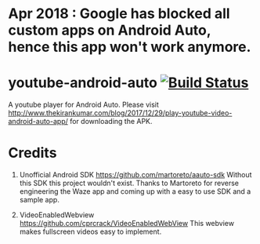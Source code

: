 # Apr 2018 : Google has blocked all custom apps on Android Auto, hence this app won't work anymore. 
# youtube-android-auto [![Build Status](https://travis-ci.org/thekirankumar/youtube-android-auto.svg?branch=master)](https://travis-ci.org/thekirankumar/youtube-android-auto)
A youtube player for Android Auto. 
Please visit http://www.thekirankumar.com/blog/2017/12/29/play-youtube-video-android-auto-app/ for downloading the APK.


# Credits
1. Unofficial Android SDK 
https://github.com/martoreto/aauto-sdk
Without this SDK this project wouldn't exist. Thanks to Martoreto for reverse engineering the Waze app and coming up with a easy to use SDK and a sample app.

2. VideoEnabledWebview
https://github.com/cprcrack/VideoEnabledWebView
This webview makes fullscreen videos easy to implement.
